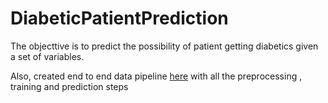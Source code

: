 # DiabeticPatientPrediction

The objecttive is to predict the possibility of patient getting diabetics given a set of variables.

Also, created end to end data pipeline [here](DiabetesPredictionPipeline/) with all the preprocessing , training and prediction steps
